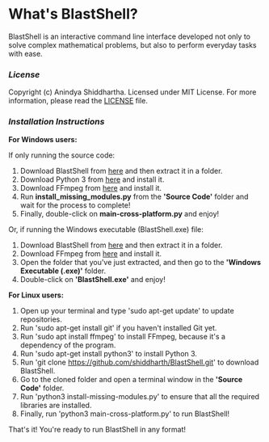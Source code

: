 # **What's BlastShell?**
BlastShell is an interactive command line interface developed not only to solve complex mathematical problems, but also to perform everyday tasks with ease.
 
### **_License_**
Copyright (c) Anindya Shiddhartha. Licensed under MIT License. For more information, please read the [LICENSE](LICENSE) file.

### **_Installation Instructions_**

**For Windows users:**

 If only running the source code:
 1. Download BlastShell from [here](https://github.com/shiddharth/BlastShell/archive/master.zip) and then extract it in a folder.
 2. Download Python 3 from [here](https://www.python.org/downloads) and install it.
 3. Download FFmpeg from [here](https://ffmpeg.org/download.html) and install it.
 4. Run **install_missing_modules.py** from the **'Source Code'** folder and wait for the process to complete!
 5. Finally, double-click on **main-cross-platform.py** and enjoy!

 Or, if running the Windows executable (BlastShell.exe) file:
 1. Download BlastShell from [here](https://github.com/shiddharth/BlastShell/archive/master.zip) and then extract it in a folder.
 2. Download FFmpeg from [here](https://ffmpeg.org/download.html) and install it.
 3. Open the folder that you've just extracted, and then go to the **'Windows Executable (.exe)'** folder.
 4. Double-click on **'BlastShell.exe'** and enjoy!

**For Linux users:**
 1. Open up your terminal and type 'sudo apt-get update' to update repositories.
 2. Run 'sudo apt-get install git' if you haven't installed Git yet.
 3. Run 'sudo apt install ffmpeg' to install FFmpeg, because it's a dependency of the program.
 4. Run 'sudo apt-get install python3' to install Python 3.
 5. Run 'git clone https://github.com/shiddharth/BlastShell.git' to download BlastShell.
 6. Go to the cloned folder and open a terminal window in the **'Source Code'** folder.
 7. Run 'python3 install-missing-modules.py' to ensure that all the required libraries are installed.
 8. Finally, run 'python3 main-cross-platform.py' to run BlastShell!


That's it! You're ready to run BlastShell in any format!
